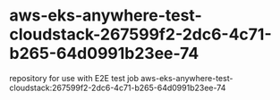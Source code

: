 # aws-eks-anywhere-test-cloudstack-267599f2-2dc6-4c71-b265-64d0991b23ee-74
repository for use with E2E test job aws-eks-anywhere-test-cloudstack:267599f2-2dc6-4c71-b265-64d0991b23ee-74
